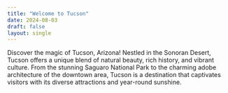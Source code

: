 ```yaml
---
title: "Welcome to Tucson"
date: 2024-08-03
draft: false
layout: single
---
```


Discover the magic of Tucson, Arizona! Nestled in the Sonoran Desert, Tucson offers a unique blend of natural beauty, rich history, and vibrant culture. From the stunning Saguaro National Park to the charming adobe architecture of the downtown area, Tucson is a destination that captivates visitors with its diverse attractions and year-round sunshine.